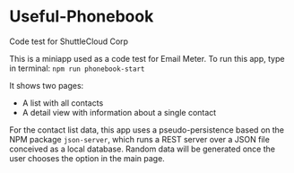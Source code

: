 # Useful-Phonebook
Code test for ShuttleCloud Corp

This is a miniapp used as a code test for Email Meter. To run this app, type in terminal:
`
npm run phonebook-start
`

It shows two pages:
- A list with all contacts
- A detail view with information about a single contact

For the contact list data, this app uses a pseudo-persistence based on the NPM package `json-server`, which runs a REST server over a JSON file conceived as a local database.
Random data will be generated once the user chooses the option in the main page.

